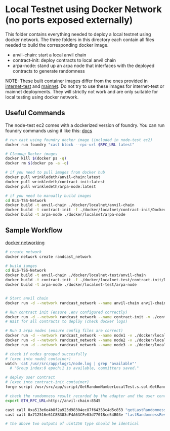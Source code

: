 # Local Testnet using Docker Network (no ports exposed externally)

This folder contains everything needed to deploy a local testnet using docker network.
The three folders in this directory each contain all files needed to build the corresponding docker image.

- anvil-chain: start a local anvil chain
- contract-init: deploy contracts to local anvil chain
- arpa-node: stand up an arpa node that interfaces with the deployed contracts to generate randomness

NOTE: These built container images differ from the ones provided in [internet-test](../internet-test/README.md) and [mainnet](../mainnet/README.md). Do not try to use these images for internet-test or mainnet deployments. They will strictly not work and are only suitable for local testing using docker network.

## Useful Commands

The node-test ec2 comes with a dockerized version of foundry. You can run foundry commands using it like this:
[docs](https://book.getfoundry.sh/tutorials/foundry-docker)

```bash
# run cast using foundry docker image (included in node-test ec2)
docker run foundry "cast block --rpc-url $RPC_URL latest"

# Cleanup Docker images
docker kill $(docker ps -q)
docker rm $(docker ps -a -q)

# if you need to pull images from docker hub
docker pull wrinkledeth/anvil-chain:latest
docker pull wrinkledeth/contract-init:latest
docker pull wrinkledeth/arpa-node:latest

# if you need to manually build images
cd BLS-TSS-Network
docker build -t anvil-chain ./docker/localnet/anvil-chain
docker build -t contract-init -f ./docker/localnet/contract-init/Dockerfile .
docker build -t arpa-node ./docker/localnet/arpa-node

```

## Sample Workflow

[docker networking](https://docs.docker.com/network/)

```bash
# create network
docker network create randcast_network 

# build iamges
cd BLS-TSS-Network
docker build -t anvil-chain ./docker/localnet-test/anvil-chain
docker build -t contract-init -f ./docker/localnet-test/contract-init/Dockerfile .
docker build -t arpa-node ./docker/localnet-test/arpa-node


# Start anvil chain
docker run -d --network randcast_network --name anvil-chain anvil-chain:latest

# Run contract init (ensure .env configured correctly)
docker run -d --network randcast_network --name contract-init -v ./contracts/.env_example:/usr/src/app/external/.env contract-init:latest 
# Wait for all contracts to deploy (check docker logs)

# Run 3 arpa nodes (ensure config files are correct)
docker run -d --network randcast_network --name node1 -v ./docker/localnet-test/arpa-node/config_1.yml:/usr/src/app/external/config.yml arpa-node:latest 
docker run -d --network randcast_network --name node2 -v ./docker/localnet-test/arpa-node/config_2.yml:/usr/src/app/external/config.yml arpa-node:latest 
docker run -d --network randcast_network --name node3 -v ./docker/localnet-test/arpa-node/config_3.yml:/usr/src/app/external/config.yml arpa-node:latest 

# check if nodes grouped succesfully 
# (exec into node1 container)
watch 'cat /usr/src/app/log/1/node.log | grep "available"'
  # "Group index:0 epoch:1 is available, committers saved."

# deploy user contract
# (exec into contract-init container)
forge script /usr/src/app/script/GetRandomNumberLocalTest.s.sol:GetRandomNumberLocalTestScript --fork-url http://anvil-chain:8545 --broadcast

# check the randomness result recorded by the adapter and the user contract respectively
export ETH_RPC_URL=http://anvil-chain:8545

cast call 0xa513e6e4b8f2a923d98304ec87f64353c4d5c853 "getLastRandomness()(uint256)"
cast call 0x712516e61C8B383dF4A63CFe83d7701Bce54B03e "lastRandomnessResult()(uint256)"

# the above two outputs of uint256 type should be identical
```